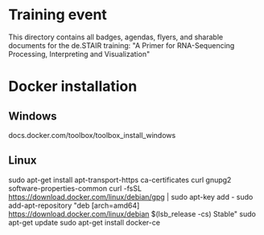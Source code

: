 # Training event

This directory contains all badges, agendas, flyers, and sharable documents for the de.STAIR training:
"A Primer for RNA-Sequencing Processing, Interpreting and Visualization"

# Docker installation
## Windows
docs.docker.com/toolbox/toolbox_install_windows

## Linux
sudo apt-get install apt-transport-https ca-certificates curl gnupg2 software-properties-common
curl -fsSL https://download.docker.com/linux/debian/gpg | sudo apt-key add -
sudo add-apt-repository "deb [arch=amd64] https://download.docker.com/linux/debian $(lsb_release -cs) Stable"
sudo apt-get update
sudo apt-get install docker-ce

